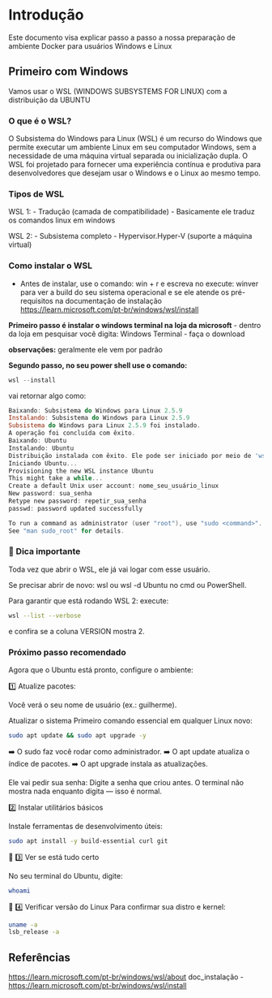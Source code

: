 # Introdução 
Este documento visa explicar passo a passo a nossa preparação de ambiente Docker para usuários Windows e Linux

## Primeiro com Windows 
Vamos usar o WSL (WINDOWS SUBSYSTEMS FOR LINUX) com a distribuição da UBUNTU

### O que é o WSL? 

O Subsistema do Windows para Linux (WSL) é um recurso do Windows que permite executar um ambiente Linux em seu computador Windows, sem a necessidade de uma máquina virtual separada ou inicialização dupla. O WSL foi projetado para fornecer uma experiência contínua e produtiva para desenvolvedores que desejam usar o Windows e o Linux ao mesmo tempo.

### Tipos de WSL 

WSL 1: 
    - Tradução (camada de compatibilidade)
    - Basicamente ele traduz os comandos linux em windows

WSL 2:
    - Subsistema completo
    - Hypervisor.Hyper-V (suporte a máquina virtual)

### Como instalar o WSL

- Antes de instalar, use o comando: win + r e escreva no execute: winver para ver a build do seu sistema operacional e se ele atende os pré-requisitos na documentação de instalação https://learn.microsoft.com/pt-br/windows/wsl/install

**Primeiro passo é instalar o windows terminal na loja da microsoft** - dentro da loja em pesquisar você digita: Windows Terminal - faça o download

**observações:** geralmente ele vem por padrão

**Segundo passo, no seu power shell use o comando:**
```PowerShell
wsl --install
```

vai retornar algo como:

```PowerShell
Baixando: Subsistema do Windows para Linux 2.5.9
Instalando: Subsistema do Windows para Linux 2.5.9
Subsistema do Windows para Linux 2.5.9 foi instalado.
A operação foi concluída com êxito.
Baixando: Ubuntu
Instalando: Ubuntu
Distribuição instalada com êxito. Ele pode ser iniciado por meio de 'wsl.exe -d Ubuntu'
Iniciando Ubuntu...
Provisioning the new WSL instance Ubuntu
This might take a while...
Create a default Unix user account: nome_seu_usuário_linux
New password: sua_senha
Retype new password: repetir_sua_senha
passwd: password updated successfully

To run a command as administrator (user "root"), use "sudo <command>".
See "man sudo_root" for details.
```

### 🔎 Dica importante
Toda vez que abrir o WSL, ele já vai logar com esse usuário.

Se precisar abrir de novo:
    wsl ou wsl -d Ubuntu no cmd ou PowerShell.

Para garantir que está rodando WSL 2: execute:

```bash
wsl --list --verbose
```

e confira se a coluna VERSION mostra 2.

### Próximo passo recomendado

Agora que o Ubuntu está pronto, configure o ambiente:

1️⃣ Atualize pacotes:

Você verá o seu nome de usuário (ex.: guilherme).

Atualizar o sistema
Primeiro comando essencial em qualquer Linux novo:

```bash
sudo apt update && sudo apt upgrade -y
```

➡️ O sudo faz você rodar como administrador.
➡️ O apt update atualiza o índice de pacotes.
➡️ O apt upgrade instala as atualizações.

Ele vai pedir sua senha:
Digite a senha que criou antes. O terminal não mostra nada enquanto digita — isso é normal.

2️⃣ Instalar utilitários básicos

Instale ferramentas de desenvolvimento úteis:

```bash
sudo apt install -y build-essential curl git
```

🔹 3️⃣ Ver se está tudo certo

No seu terminal do Ubuntu, digite:

```bash
whoami
```

🔹 4️⃣ Verificar versão do Linux
Para confirmar sua distro e kernel:

```bash
uname -a
lsb_release -a
```

## Referências

https://learn.microsoft.com/pt-br/windows/wsl/about
doc_instalação - https://learn.microsoft.com/pt-br/windows/wsl/install

